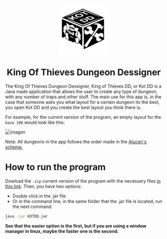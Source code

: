 <p dir="auto" align="center">
  <img width="160" src="resources/images/basic/icon.png">
</p>

<h1 dir="auto" align="center">King Of Thieves Dungeon Dessigner</h1>

The King Of Thieves Dungeon Dessigner, King of Thieves DD, or Kot DD is a Java made application that allows the user to create any type of dungeon, with any number of traps and other stuff. The main use for this app is, in the case that someone asks you what layout for a certain dungeon its the best, you open Kot DD and you create the best layout you think there is. 

For example, for the current version of the program, an empty layout for the ``base 108`` would look like this:<br>

![imagen](https://user-images.githubusercontent.com/91225771/184241688-80af0189-ad2e-4321-b75a-df52f6c9b269.png)

Note: All dungeons in the app follows the order made in the <a href="https://cdn.discordapp.com/attachments/857474425279741982/908792147568898048/bases.jpg"> Alucen´s scheme.</a>

# How to run the program
Dowload the ``.zip`` current version of the program with the necessary files <a href="https://raw.githubusercontent.com/Filipondios/King-Of-Thieves-DD/main/current-version/KOTDD.zip">in this link</a>.
Then, you have two options:
- Double click in the .jar file
- Or in the command line, in the same folder that the .jar file is located, run the next command:
```bash
java -jar KOTDD.jar
```
<b> See that the easier option is the first, but if you are using a window manager in linux, maybe the faster one is the second. </b>
